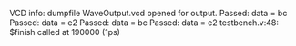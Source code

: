 VCD info: dumpfile WaveOutput.vcd opened for output.
Passed: data = bc
Passed: data = e2
Passed: data = bc
Passed: data = e2
testbench.v:48: $finish called at 190000 (1ps)